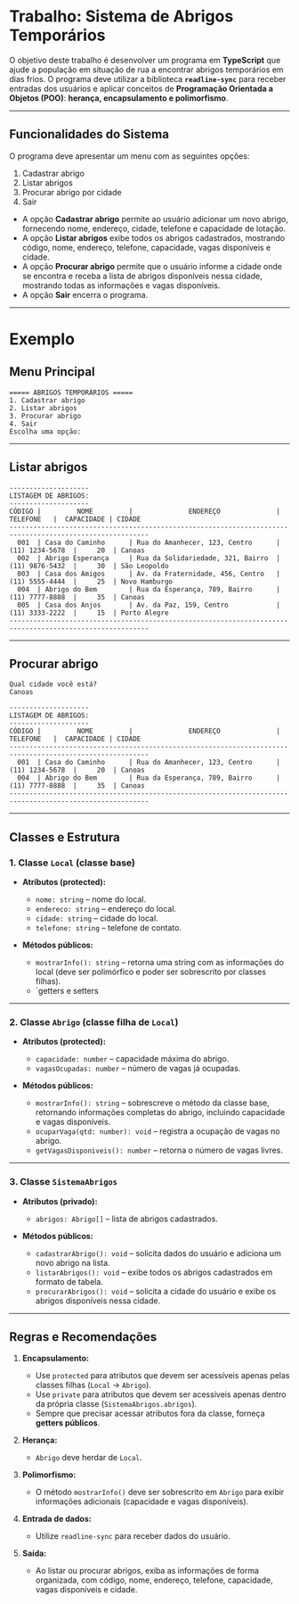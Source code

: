 # **Trabalho: Sistema de Abrigos Temporários**

O objetivo deste trabalho é desenvolver um programa em **TypeScript** que ajude a população em situação de rua a encontrar abrigos temporários em dias frios. O programa deve utilizar a biblioteca **`readline-sync`** para receber entradas dos usuários e aplicar conceitos de **Programação Orientada a Objetos (POO)**: **herança, encapsulamento e polimorfismo**.

---

## **Funcionalidades do Sistema**

O programa deve apresentar um menu com as seguintes opções:

1. Cadastrar abrigo
2. Listar abrigos
3. Procurar abrigo por cidade
4. Sair

* A opção **Cadastrar abrigo** permite ao usuário adicionar um novo abrigo, fornecendo nome, endereço, cidade, telefone e capacidade de lotação.
* A opção **Listar abrigos** exibe todos os abrigos cadastrados, mostrando código, nome, endereço, telefone, capacidade, vagas disponíveis e cidade.
* A opção **Procurar abrigo** permite que o usuário informe a cidade onde se encontra e receba a lista de abrigos disponíveis nessa cidade, mostrando todas as informações e vagas disponíveis.
* A opção **Sair** encerra o programa.

---

# Exemplo

## **Menu Principal**

```text
===== ABRIGOS TEMPORÁRIOS =====
1. Cadastrar abrigo
2. Listar abrigos
3. Procurar abrigo
4. Sair
Escolha uma opção:
```

---

## **Listar abrigos**

```text
--------------------
LISTAGEM DE ABRIGOS:
--------------------
CÓDIGO |         NOME         |              ENDEREÇO              |   TELEFONE   |  CAPACIDADE | CIDADE
---------------------------------------------------------------------------------------------------------
  001  | Casa do Caminho      | Rua do Amanhecer, 123, Centro      |  (11) 1234-5678  |     20  | Canoas
  002  | Abrigo Esperança     | Rua da Solidariedade, 321, Bairro  |  (11) 9876-5432  |     30  | São Leopoldo
  003  | Casa dos Amigos      | Av. da Fraternidade, 456, Centro   |  (11) 5555-4444  |     25  | Novo Hamburgo
  004  | Abrigo do Bem        | Rua da Esperança, 789, Bairro      |  (11) 7777-8888  |     35  | Canoas
  005  | Casa dos Anjos       | Av. da Paz, 159, Centro            |  (11) 3333-2222  |     15  | Porto Alegre
---------------------------------------------------------------------------------------------------------
```

---

## **Procurar abrigo**

```text
Qual cidade você está?
Canoas

--------------------
LISTAGEM DE ABRIGOS:
--------------------
CÓDIGO |         NOME         |              ENDEREÇO              |   TELEFONE   |  CAPACIDADE | CIDADE
---------------------------------------------------------------------------------------------------------
  001  | Casa do Caminho      | Rua do Amanhecer, 123, Centro      |  (11) 1234-5678  |     20  | Canoas
  004  | Abrigo do Bem        | Rua da Esperança, 789, Bairro      |  (11) 7777-8888  |     35  | Canoas
---------------------------------------------------------------------------------------------------------
```

---



## **Classes e Estrutura**

### **1. Classe `Local` (classe base)**

* **Atributos (protected):**

  * `nome: string` – nome do local.
  * `endereco: string` – endereço do local.
  * `cidade: string` – cidade do local.
  * `telefone: string` – telefone de contato.

* **Métodos públicos:**

  * `mostrarInfo(): string` – retorna uma string com as informações do local (deve ser polimórfico e poder ser sobrescrito por classes filhas).
  * `getters e setters

---

### **2. Classe `Abrigo` (classe filha de `Local`)**

* **Atributos (protected):**

  * `capacidade: number` – capacidade máxima do abrigo.
  * `vagasOcupadas: number` – número de vagas já ocupadas.

* **Métodos públicos:**

  * `mostrarInfo(): string` – sobrescreve o método da classe base, retornando informações completas do abrigo, incluindo capacidade e vagas disponíveis.
  * `ocuparVaga(qtd: number): void` – registra a ocupação de vagas no abrigo.
  * `getVagasDisponiveis(): number` – retorna o número de vagas livres.

---

### **3. Classe `SistemaAbrigos`**

* **Atributos (privado):**

  * `abrigos: Abrigo[]` – lista de abrigos cadastrados.

* **Métodos públicos:**

  * `cadastrarAbrigo(): void` – solicita dados do usuário e adiciona um novo abrigo na lista.
  * `listarAbrigos(): void` – exibe todos os abrigos cadastrados em formato de tabela.
  * `procurarAbrigos(): void` – solicita a cidade do usuário e exibe os abrigos disponíveis nessa cidade.

---

## **Regras e Recomendações**

1. **Encapsulamento:**

   * Use `protected` para atributos que devem ser acessíveis apenas pelas classes filhas (`Local` → `Abrigo`).
   * Use `private` para atributos que devem ser acessíveis apenas dentro da própria classe (`SistemaAbrigos.abrigos`).
   * Sempre que precisar acessar atributos fora da classe, forneça **getters públicos**.

2. **Herança:**

   * `Abrigo` deve herdar de `Local`.

3. **Polimorfismo:**

   * O método `mostrarInfo()` deve ser sobrescrito em `Abrigo` para exibir informações adicionais (capacidade e vagas disponíveis).

4. **Entrada de dados:**

   * Utilize `readline-sync` para receber dados do usuário.

5. **Saída:**

   * Ao listar ou procurar abrigos, exiba as informações de forma organizada, com código, nome, endereço, telefone, capacidade, vagas disponíveis e cidade.
